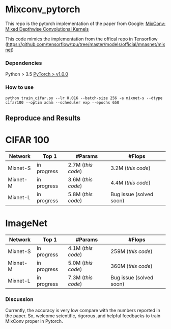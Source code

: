 # Mixconv_pytorch

This repo is the pytorch implementation of the paper from Google: [MixConv: Mixed Depthwise Convolutional Kernels](https://arxiv.org/pdf/1907.09595.pdf)

This code mimics the implementation from the offical repo in Tensorflow (https://github.com/tensorflow/tpu/tree/master/models/official/mnasnet/mixnet)

### Dependencies  
Python > 3.5
[PyTorch > v1.0.0](http://pytorch.org/)

### How to use
`python train_cifar.py --lr 0.016 --batch-size 256 -a mixnet-s --dtype cifar100 --optim adam --scheduler exp --epochs 650`

## Reproduce and Results
# CIFAR 100
| **Network** |  **Top 1**   | **#Params**       | **#Flops** |
| ----------- | ------------ | ------------------|------------|
| Mixnet-S    | in progress  | 2.7M (*this code*)| 3.2M (*this code*)       |
| Mixnet-M    | in progress  | 3.6M (*this code*)| 4.4M (*this code*)      |
| Mixnet-L    | in progress  | 5.8M (*this code*)| Bug issue (solved soon)|

# ImageNet
| **Network** |  **Top 1**   | **#Params**       | **#Flops** |
| ----------- | ------------ | ------------------|------------|
| Mixnet-S    | in progress  | 4.1M (*this code*)| 259M (*this code*)       |
| Mixnet-M    | in progress  | 5.0M (*this code*)| 360M (*this code*)       |
| Mixnet-L    | in progress  | 7.3M (*this code*)| Bug issue (solved soon)       |

### Discussion
Currently, the accuracy is very low compare with the numbers reported in the paper. So, welcome scientific, rigorous ,and helpful feedbacks to train MixConv proper in Pytorch. 
